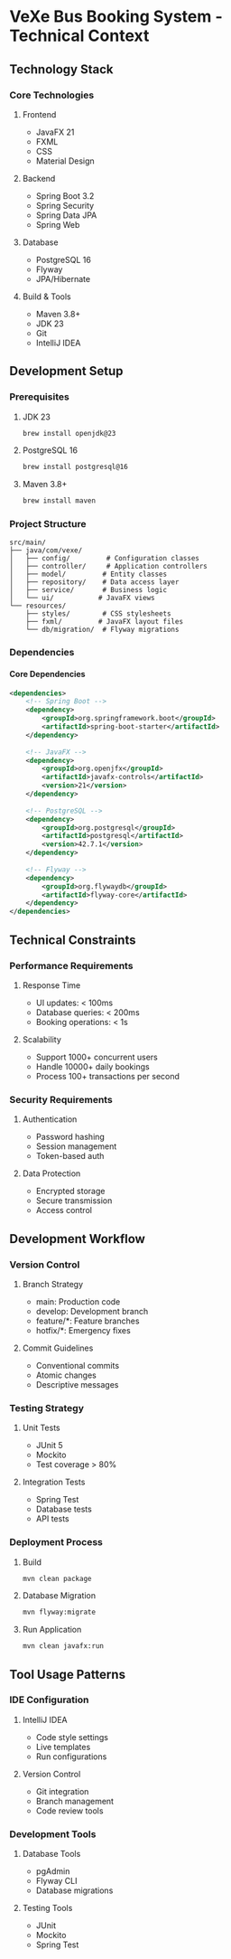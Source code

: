 # VeXe Bus Booking System - Technical Context

## Technology Stack

### Core Technologies
1. Frontend
   - JavaFX 21
   - FXML
   - CSS
   - Material Design

2. Backend
   - Spring Boot 3.2
   - Spring Security
   - Spring Data JPA
   - Spring Web

3. Database
   - PostgreSQL 16
   - Flyway
   - JPA/Hibernate

4. Build & Tools
   - Maven 3.8+
   - JDK 23
   - Git
   - IntelliJ IDEA

## Development Setup

### Prerequisites
1. JDK 23
   ```bash
   brew install openjdk@23
   ```

2. PostgreSQL 16
   ```bash
   brew install postgresql@16
   ```

3. Maven 3.8+
   ```bash
   brew install maven
   ```

### Project Structure
```
src/main/
├── java/com/vexe/
│   ├── config/         # Configuration classes
│   ├── controller/     # Application controllers
│   ├── model/         # Entity classes
│   ├── repository/    # Data access layer
│   ├── service/       # Business logic
│   └── ui/           # JavaFX views
└── resources/
    ├── styles/        # CSS stylesheets
    ├── fxml/         # JavaFX layout files
    └── db/migration/  # Flyway migrations
```

### Dependencies

#### Core Dependencies
```xml
<dependencies>
    <!-- Spring Boot -->
    <dependency>
        <groupId>org.springframework.boot</groupId>
        <artifactId>spring-boot-starter</artifactId>
    </dependency>
    
    <!-- JavaFX -->
    <dependency>
        <groupId>org.openjfx</groupId>
        <artifactId>javafx-controls</artifactId>
        <version>21</version>
    </dependency>
    
    <!-- PostgreSQL -->
    <dependency>
        <groupId>org.postgresql</groupId>
        <artifactId>postgresql</artifactId>
        <version>42.7.1</version>
    </dependency>
    
    <!-- Flyway -->
    <dependency>
        <groupId>org.flywaydb</groupId>
        <artifactId>flyway-core</artifactId>
    </dependency>
</dependencies>
```

## Technical Constraints

### Performance Requirements
1. Response Time
   - UI updates: < 100ms
   - Database queries: < 200ms
   - Booking operations: < 1s

2. Scalability
   - Support 1000+ concurrent users
   - Handle 10000+ daily bookings
   - Process 100+ transactions per second

### Security Requirements
1. Authentication
   - Password hashing
   - Session management
   - Token-based auth

2. Data Protection
   - Encrypted storage
   - Secure transmission
   - Access control

## Development Workflow

### Version Control
1. Branch Strategy
   - main: Production code
   - develop: Development branch
   - feature/*: Feature branches
   - hotfix/*: Emergency fixes

2. Commit Guidelines
   - Conventional commits
   - Atomic changes
   - Descriptive messages

### Testing Strategy
1. Unit Tests
   - JUnit 5
   - Mockito
   - Test coverage > 80%

2. Integration Tests
   - Spring Test
   - Database tests
   - API tests

### Deployment Process
1. Build
   ```bash
   mvn clean package
   ```

2. Database Migration
   ```bash
   mvn flyway:migrate
   ```

3. Run Application
   ```bash
   mvn clean javafx:run
   ```

## Tool Usage Patterns

### IDE Configuration
1. IntelliJ IDEA
   - Code style settings
   - Live templates
   - Run configurations

2. Version Control
   - Git integration
   - Branch management
   - Code review tools

### Development Tools
1. Database Tools
   - pgAdmin
   - Flyway CLI
   - Database migrations

2. Testing Tools
   - JUnit
   - Mockito
   - Spring Test 
